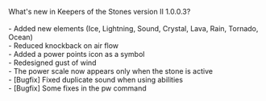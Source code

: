 What's new in Keepers of the Stones version II 1.0.0.3?<br />
<br />- Added new elements (Ice, Lightning, Sound, Crystal, Lava, Rain, Tornado, Ocean)
<br />- Reduced knockback on air flow
<br />- Added a power points icon as a symbol
<br />- Redesigned gust of wind
<br />- The power scale now appears only when the stone is active
<br />- [Bugfix] Fixed duplicate sound when using abilities
<br />- [Bugfix] Some fixes in the pw command